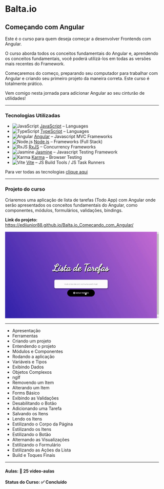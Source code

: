 <h1>Balta.io</h1>
<h2>Começando com Angular</h2>

<p>Este é o curso para quem deseja começar a desenvolver Frontends com Angular.</p>

<p>O curso aborda todos os conceitos fundamentais do Angular e, aprendendo os conceitos fundamentais, você poderá utilizá-los em todas as versões mais recentes do Framework.</p>

<p>Começaremos do começo, preparando seu computador para trabalhar com Angular e criando seu primeiro projeto da maneira correta. Este curso é totalmente prático.</p>

<p>Vem comigo nesta jornada para adicionar Angular ao seu cinturão de utilidades!</p>

<hr>

<h3>Tecnologias Utilizadas</h3>

- <img width='25' height='25' src='https://img.stackshare.io/service/1209/javascript.jpeg' alt='JavaScript'/> [JavaScript](https://developer.mozilla.org/en-US/docs/Web/JavaScript) – Languages
- <img width='25' height='25' src='https://img.stackshare.io/service/1612/bynNY5dJ.jpg' alt='TypeScript'/> [TypeScript](http://www.typescriptlang.org) – Languages
- <img width='25' height='25' src='https://img.stackshare.io/service/3745/cb8U-gL6_400x400.jpg' alt='Angular'/> [Angular](https://angular.io) – Javascript MVC Frameworks
- <img width='25' height='25' src='https://img.stackshare.io/service/1011/n1JRsFeB_400x400.png' alt='Node.js'/> [Node.js](http://nodejs.org/) – Frameworks (Full Stack)
- <img width='25' height='25' src='https://img.stackshare.io/service/1796/984368.png' alt='RxJS'/> [RxJS](http://reactivex.io/rxjs/) – Concurrency Frameworks
- <img width='25' height='25' src='https://img.stackshare.io/service/831/7c0b595409af531b9cdeb07f8c513e8b.png' alt='Jasmine'/> [Jasmine](http://jasmine.github.io/) – Javascript Testing Framework
- <img width='25' height='25' src='https://img.stackshare.io/service/1420/TidYGd6a.png' alt='Karma'/> [Karma](http://karma-runner.github.io/) – Browser Testing
- <img width='25' height='25' src='https://img.stackshare.io/service/21547/default_1aeac791cde11ff66cc0b20dcc6144eeb185c905.png' alt='Vite'/> [Vite](https://vitejs.dev/) – JS Build Tools / JS Task Runners

Para ver todas as tecnologias [clique aqui](/techstack.md)

<hr>

<h3>Projeto do curso</h3>

<p>Criaremos uma aplicação de lista de tarefas (Todo App) com Angular onde serão apresentados os conceitos fundamentais do Angular, como componentes, módulos, formulários, validações, bindings.</p>

<p>
<strong>Link do projeto:</strong> <a href="https://edijunior88.github.io/Balta.io_Comecando_com_Angular/">https://edijunior88.github.io/Balta.io_Comecando_com_Angular/</a>
</p>

<p align="center">
<img src="readme-projeto-animated.gif">
</p>

<hr>

 <ul>
   <li>Apresentação</li>
   <li>Ferramentas</li>
   <li>Criando um projeto</li>
   <li>Entendendo o projeto</li>
   <li>Módulos e Componentes</li>
   <li>Rodando a aplicação</li>
   <li>Variáveis e Tipos</li>
   <li>Exibindo Dados</li>
   <li>Objetos Complexos</li>
   <li>ngIf</li>
   <li>Removendo um Item</li>
   <li>Alterando um Item</li>
   <li>Forms Básico</li>
   <li>Exibindo as Validações</li>
   <li>Desabilitando o Botão</li>
   <li>Adicionando uma Tarefa</li>
   <li>Salvando os Itens</li>
   <li>Lendo os Itens</li>
   <li>Estilizando o Corpo da Página</li>
   <li>Estilizando os Itens</li>
   <li>Estilizando o Botão</li>
   <li>Alternando as Visualizações</li>
   <li>Estilizando o Formulário</li>
   <li>Estilizando as Ações da Lista</li>
   <li>Build e Toques Finais</li>
 </ul>

<hr>

<h4><b>Aulas:</b> 📼 25 video-aulas</h4>
<h4><b>Status do Curso:</b> ✅ Concluído</h4>
